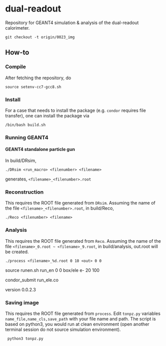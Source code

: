 # dual-readout
Repository for GEANT4 simulation &amp; analysis of the dual-readout calorimeter.

    git checkout -t origin/0023_img

## How-to
### Compile
After fetching the repository, do

    source setenv-cc7-gcc8.sh
    

### Install
For a case that needs to install the package (e.g. `condor` requires file transfer), one can install the package via

    /bin/bash build.sh
    

### Running GEANT4
#### GEANT4 standalone particle gun
In build/DRsim,

    ./DRsim <run_macro> <filenumber> <filename>

generates, `<filename>_<filenumber>.root`

### Reconstruction
This requires the ROOT file generated from `DRsim`. Assuming the name of the file `<filename>_<filenumber>.root`, in build/Reco,

    ./Reco <filenumber> <filename>

### Analysis
This requires the ROOT file generated from `Reco`. Assuming the name of the file `<filename>_0.root ~ <filename>_9.root`, in build/analysis, out.root will be created.

    ./process <filename>_%d.root 0 10 <out> 0 0
  

source runen.sh run_en 0 0 box/ele e- 20 100

condor_submit run_ele.co

version 0.0.2.3

### Saving image
This requires the ROOT file generated from `process`. Edit `tonpz.py` variables `name_file,name_cls,save_path` with your file name and path.
The script is based on python3, you would run at clean environment (open another terminal session do not source simulation environment).

     python3 tonpz.py
